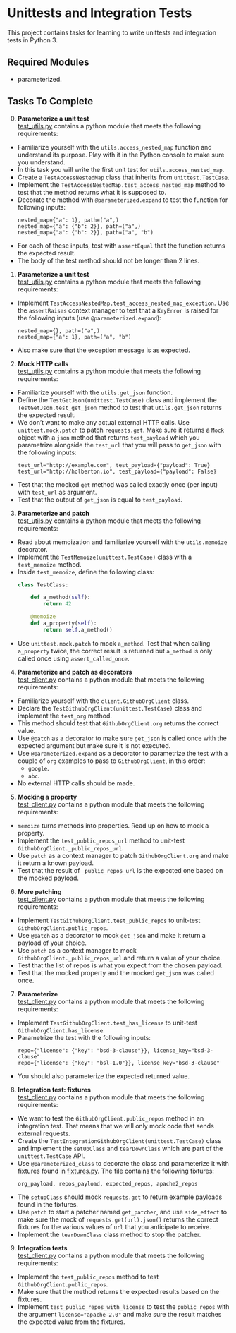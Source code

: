 # Unittests and Integration Tests

This project contains tasks for learning to write unittests and integration tests in Python 3.

## Required Modules

+ parameterized.

## Tasks To Complete

0. **Parameterize a unit test** <br/>[test_utils.py](test_utils.py) contains a python module that meets the following requirements:
  - Familiarize yourself with the `utils.access_nested_map` function and understand its purpose. Play with it in the Python console to make sure you understand.
  - In this task you will write the first unit test for `utils.access_nested_map`.
  - Create a `TestAccessNestedMap` class that inherits from `unittest.TestCase`.
  - Implement the `TestAccessNestedMap.test_access_nested_map` method to test that the method returns what it is supposed to.
  - Decorate the method with `@parameterized.expand` to test the function for following inputs:
    ```
    nested_map={"a": 1}, path=("a",)
    nested_map={"a": {"b": 2}}, path=("a",)
    nested_map={"a": {"b": 2}}, path=("a", "b")
    ```
  - For each of these inputs, test with `assertEqual` that the function returns the expected result.
  - The body of the test method should not be longer than 2 lines.

1. **Parameterize a unit test** <br/>[test_utils.py](test_utils.py) contains a python module that meets the following requirements:
  - Implement `TestAccessNestedMap.test_access_nested_map_exception`. Use the `assertRaises` context manager to test that a `KeyError` is raised for the following inputs (use `@parameterized.expand`):
    ```
    nested_map={}, path=("a",)
    nested_map={"a": 1}, path=("a", "b")
    ```
  - Also make sure that the exception message is as expected.

2. **Mock HTTP calls**<br/>[test_utils.py](test_utils.py) contains a python module that meets the following requirements:
  - Familiarize yourself with the `utils.get_json` function.
  - Define the `TestGetJson(unittest.TestCase)` class and implement the `TestGetJson.test_get_json` method to test that `utils.get_json` returns the expected result.
  - We don’t want to make any actual external HTTP calls. Use `unittest.mock.patch` to patch `requests.get`. Make sure it returns a `Mock` object with a `json` method that returns `test_payload` which you parametrize alongside the `test_url` that you will pass to `get_json` with the following inputs:
    ```
    test_url="http://example.com", test_payload={"payload": True}
    test_url="http://holberton.io", test_payload={"payload": False}
    ```
  - Test that the mocked `get` method was called exactly once (per input) with `test_url` as argument.
  - Test that the output of `get_json` is equal to `test_payload`.

3. **Parameterize and patch** <br/>[test_utils.py](test_utils.py) contains a python module that meets the following requirements:
  - Read about memoization and familiarize yourself with the `utils.memoize` decorator.
  - Implement the `TestMemoize(unittest.TestCase)` class with a `test_memoize` method.
  - Inside `test_memoize`, define the following class:
    ```py
    class TestClass:

        def a_method(self):
            return 42

        @memoize
        def a_property(self):
            return self.a_method()
    ```
  - Use `unittest.mock.patch` to mock `a_method`. Test that when calling `a_property` twice, the correct result is returned but `a_method` is only called once using `assert_called_once`.

4. **Parameterize and patch as decorators** <br/>[test_client.py](test_client.py) contains a python module that meets the following requirements:
  - Familiarize yourself with the `client.GithubOrgClient` class.
  - Declare the `TestGithubOrgClient(unittest.TestCase)` class and implement the `test_org` method.
  - This method should test that `GithubOrgClient.org` returns the correct value.
  - Use `@patch` as a decorator to make sure `get_json` is called once with the expected argument but make sure it is not executed.
  - Use `@parameterized.expand` as a decorator to parametrize the test with a couple of `org` examples to pass to `GithubOrgClient`, in this order:
    + `google`.
    + `abc`.
  - No external HTTP calls should be made.

5. **Mocking a property** <br/>[test_client.py](test_client.py) contains a python module that meets the following requirements:
  - `memoize` turns methods into properties. Read up on how to mock a property.
  - Implement the `test_public_repos_url` method to unit-test `GithubOrgClient._public_repos_url`.
  - Use `patch` as a context manager to patch `GithubOrgClient.org` and make it return a known payload.
  - Test that the result of `_public_repos_url` is the expected one based on the mocked payload.

6. **More patching** <br/>[test_client.py](test_client.py) contains a python module that meets the following requirements:
  - Implement `TestGithubOrgClient.test_public_repos` to unit-test `GithubOrgClient.public_repos`.
  - Use `@patch` as a decorator to mock `get_json` and make it return a payload of your choice.
  - Use `patch` as a context manager to mock `GithubOrgClient._public_repos_url` and return a value of your choice.
  - Test that the list of repos is what you expect from the chosen payload.
  - Test that the mocked property and the mocked `get_json` was called once.

7. **Parameterize**<br/>[test_client.py](test_client.py) contains a python module that meets the following requirements:
  - Implement `TestGithubOrgClient.test_has_license` to unit-test `GithubOrgClient.has_license`.
  - Parametrize the test with the following inputs:
    ```
    repo={"license": {"key": "bsd-3-clause"}}, license_key="bsd-3-clause"
    repo={"license": {"key": "bsl-1.0"}}, license_key="bsd-3-clause"
    ```
  - You should also parameterize the expected returned value.

8. **Integration test: fixtures** <br/>[test_client.py](test_client.py) contains a python module that meets the following requirements:
  - We want to test the `GithubOrgClient.public_repos` method in an integration test. That means that we will only mock code that sends external requests.
  - Create the `TestIntegrationGithubOrgClient(unittest.TestCase)` class and implement the `setUpClass` and `tearDownClass` which are part of the `unittest.TestCase` API.
  - Use `@parameterized_class` to decorate the class and parameterize it with fixtures found in [fixtures.py](fixtures.py). The file contains the following fixtures:
    ```
    org_payload, repos_payload, expected_repos, apache2_repos
    ```
  - The `setupClass` should mock `requests.get` to return example payloads found in the fixtures.
  - Use `patch` to start a patcher named `get_patcher`, and use `side_effect` to make sure the mock of `requests.get(url).json()` returns the correct fixtures for the various values of `url` that you anticipate to receive.
  - Implement the `tearDownClass` class method to stop the patcher.

9. **Integration tests** <br/>[test_client.py](test_client.py) contains a python module that meets the following requirements:
  - Implement the `test_public_repos` method to test `GithubOrgClient.public_repos`.
  - Make sure that the method returns the expected results based on the fixtures.
  - Implement `test_public_repos_with_license` to test the `public_repos` with the argument `license="apache-2.0"` and make sure the result matches the expected value from the fixtures.
